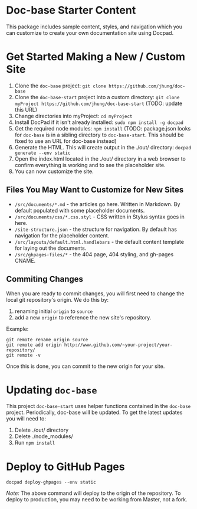 # Doc-base Starter Content

This package includes sample content, styles, and navigation which you can
customize to create your own documentation site using Docpad.

# Get Started Making a New / Custom Site

1. Clone the `doc-base` project: `git clone https://github.com/jhung/doc-base`
2. Clone the `doc-base-start` project into a custom directory: `git clone myProject https://github.com/jhung/doc-base-start`  (TODO: update this URL)
3. Change directories into myProject: `cd myProject`
4. Install DocPad if it isn't already installed: `sudo npm install -g docpad`
5. Get the required node modules: `npm install` (TODO: package.json looks for `doc-base` is in a sibling directory to `doc-base-start`. This should be fixed to use an URL for doc-base instead)
6. Generate the HTML. This will create output in the ./out/ directory: `docpad generate --env static`
7. Open the index.html located in the ./out/ directory in a web browser to confirm everything is working and to see the placeholder site.
8. You can now customize the site.

## Files You May Want to Customize for New Sites

- `/src/documents/*.md`  - the articles go here. Written in Markdown. By default populated with some placeholder documents.
- `/src/documents/css/*.css.styl` - CSS written in Stylus syntax goes in here.
- `/site-structure.json`  - the structure for navigation. By default has navigation for the placeholder content.
- `/src/layouts/default.html.handlebars` - the default content template for laying out the documents.
- `/src/ghpages-files/*`    - the 404 page, 404 styling, and gh-pages CNAME.

## Commiting Changes

When you are ready to commit changes, you will first need to change the local git repository's origin. We do this by:

1. renaming initial `origin` to `source`
2. add a new `origin` to reference the new site's repository.

Example:
```
git remote rename origin source
git remote add origin http://www.github.com/~your-project/your-repository/
git remote -v
```

Once this is done, you can commit to the new origin for your site.

# Updating `doc-base`

This project `doc-base-start` uses helper functions contained in the `doc-base` project. Periodically, doc-base will be updated.
To get the latest updates you will need to:

1. Delete ./out/ directory
2. Delete ./node_modules/
3. Run `npm install`

# Deploy to GitHub Pages

```
docpad deploy-ghpages --env static
```

*Note:* The above command will deploy to the origin of the repository. To deploy
to production, you may need to be working from Master, not a fork.
